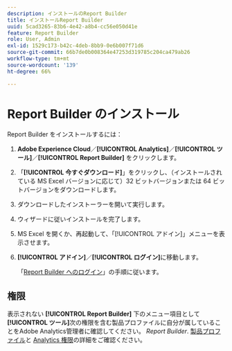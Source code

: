 ```yaml
---
description: インストールのReport Builder
title: インストールReport Builder
uuid: 5cad3265-83b6-4e42-a8b4-cc56e050d41e
feature: Report Builder
role: User, Admin
exl-id: 1529c173-b42c-4deb-8bb9-0e6b007f71d6
source-git-commit: 66b7de0b008364e47253d319785c204ca479ab26
workflow-type: tm+mt
source-wordcount: '139'
ht-degree: 66%

---
```


# Report Builder のインストール

Report Builder をインストールするには：

1. **[](http://experience.adobe.com?lang=ja/)Adobe Experience Cloud**／**[!UICONTROL Analytics]**／**[!UICONTROL ツール]**／**[!UICONTROL Report Builder]** をクリックします。
1. 「**[!UICONTROL 今すぐダウンロード]**」をクリックし、（インストールされている MS Excel バージョンに応じて）32 ビットバージョンまたは 64 ビットバージョンをダウンロードします。
1. ダウンロードしたインストーラーを開いて実行します。
1. ウィザードに従いインストールを完了します。
1. MS Excel を開くか、再起動して、「[!UICONTROL アドイン]」メニューを表示させます。
1. **[!UICONTROL アドイン]**／**[!UICONTROL ログイン]**&#x200B;に移動します。

   「[Report Builder へのログイン](/help/analyze/report-builder/setup/login.md)」の手順に従います。

## 権限

表示されない **[!UICONTROL Report Builder]** 下のメニュー項目として **[!UICONTROL ツール]**&#x200B;次の権限を含む製品プロファイルに自分が属していることをAdobe Analytics管理者に確認してください。 *Report Builder*. [製品プロファイル](https://experienceleague.adobe.com/docs/analytics/admin/admin-console/permissions/product-profile.html?lang=ja)と [Analytics 権限](https://experienceleague.adobe.com/docs/analytics/admin/admin-console/permissions/analytics-tools.html?lang=ja)の詳細をご確認ください。
